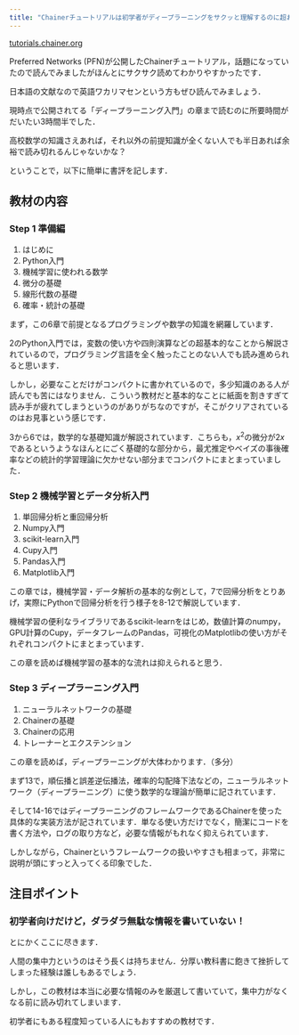 ```yaml
---
title: "Chainerチュートリアルは初学者がディープラーニングをサクッと理解するのに超おすすめのサイト"
---
```


[tutorials.chainer.org](https://tutorials.chainer.org/ja/tutorial.html)

Preferred Networks (PFN)が公開したChainerチュートリアル，話題になっていたので読んでみましたがほんとにサクサク読めてわかりやすかったです．

日本語の文献なので英語ワカリマセンという方もぜひ読んでみましょう．

現時点で公開されてる「ディープラーニング入門」の章まで読むのに所要時間がだいたい3時間半でした．

高校数学の知識さえあれば，それ以外の前提知識が全くない人でも半日あれば余裕で読み切れるんじゃないかな？

ということで，以下に簡単に書評を記します．

## 教材の内容

### Step 1 準備編

1. はじめに
2. Python入門
3. 機械学習に使われる数学
4. 微分の基礎
5. 線形代数の基礎
6. 確率・統計の基礎

まず，この6章で前提となるプログラミングや数学の知識を網羅しています．

2のPython入門では，変数の使い方や四則演算などの超基本的なことから解説されているので，プログラミング言語を全く触ったことのない人でも読み進められると思います．

しかし，必要なことだけがコンパクトに書かれているので，多少知識のある人が読んでも苦にはなりません．こういう教材だと基本的なことに紙面を割きすぎて読み手が疲れてしまうというのがありがちなのですが，そこがクリアされているのはお見事という感じです．

3から6では，数学的な基礎知識が解説されています．こちらも，$x^2$の微分が$2x$であるというようなほんとにごく基礎的な部分から，最尤推定やベイズの事後確率などの統計的学習理論に欠かせない部分までコンパクトにまとまっていました．

### Step 2 機械学習とデータ分析入門 

1. 単回帰分析と重回帰分析
2. Numpy入門
3. scikit-learn入門
4. Cupy入門
5. Pandas入門
6. Matplotlib入門

この章では，機械学習・データ解析の基本的な例として，7で回帰分析をとりあげ，実際にPythonで回帰分析を行う様子を8-12で解説しています．

機械学習の便利なライブラリであるscikit-learnをはじめ，数値計算のnumpy，GPU計算のCupy，データフレームのPandas，可視化のMatplotlibの使い方がそれぞれコンパクトにまとまっています．

この章を読めば機械学習の基本的な流れは抑えられると思う．

### Step 3 ディープラーニング入門

1. ニューラルネットワークの基礎
2. Chainerの基礎
3. Chainerの応用
4. トレーナーとエクステンション

この章を読めば，ディープラーニングが大体わかります．（多分）

まず13で，順伝播と誤差逆伝播法，確率的勾配降下法などの，ニューラルネットワーク（ディープラーニング）に使う数学的な理論が簡単に記されています．

そして14-16ではディープラーニングのフレームワークであるChainerを使った具体的な実装方法が記されています．単なる使い方だけでなく，簡潔にコードを書く方法や，ログの取り方など，必要な情報がもれなく抑えられています．

しかしながら，Chainerというフレームワークの扱いやすさも相まって，非常に説明が頭にすっと入ってくる印象でした．

## 注目ポイント

### 初学者向けだけど，ダラダラ無駄な情報を書いていない！

とにかくここに尽きます．

人間の集中力というのはそう長くは持ちません．分厚い教科書に飽きて挫折してしまった経験は誰しもあるでしょう．

しかし，この教材は本当に必要な情報のみを厳選して書いていて，集中力がなくなる前に読み切れてしまいます．

初学者にもある程度知っている人にもおすすめの教材です．
